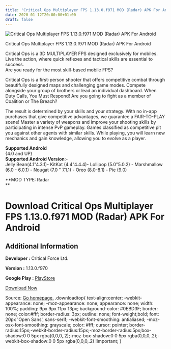 ```yaml
---
title: 'Critical Ops Multiplayer FPS 1.13.0.f971 MOD (Radar) APK For Android'
date: 2020-01-12T20:00:00+01:00
draft: false
---
```


![Critical Ops Multiplayer FPS 1.13.0.f971 MOD (Radar) APK For Android](https://i0.wp.com/apkhome.net/wp-content/uploads/2020/01/Critical-Ops-Multiplayer-FPS-1.13.0.f971-MOD-Radar.png "Critical Ops Multiplayer FPS 1.13.0.f971 MOD (Radar) APK For Android")

  

Critical Ops Multiplayer FPS 1.13.0.f971 MOD (Radar) APK For Android

Critical Ops is a 3D MULTIPLAYER FPS designed exclusively for mobiles. Live the action, where quick reflexes and tactical skills are essential to success.  
Are you ready for the most skill-based mobile FPS?

Critical Ops is a first-person shooter that offers competitive combat through beautifully designed maps and challenging game modes. Compete alongside your group of brothers or lead an individual dashboard. When Duty Calls, You Must Respond! Are you going to fight as a member of Coalition or The Breach?

The result is determined by your skills and your strategy. With no in-app purchases that give competitive advantages, we guarantee a FAIR-TO-PLAY scene! Master a variety of weapons and improve your shooting skills by participating in intense PvP gameplay. Games classified as competitive pit you against other agents with similar skills. While playing, you will learn new mechanics and gain knowledge, allowing you to evolve as a player.

**Supported Android**  
{4.0 and UP}  
**Supported Android Version**:-  
Jelly Bean(4.1"4.3.1)- KitKat (4.4"4.4.4)- Lollipop (5.0"5.0.2) - Marshmallow (6.0 - 6.0.1) - Nougat (7.0 " 7.1.1) - Oreo (8.0-8.1) - Pie (9.0)

**MOD TYPE: Radar  
**

Download Critical Ops Multiplayer FPS 1.13.0.f971 MOD (Radar) APK For Android
=============================================================================

Additional Information
----------------------

**Developer :** Critical Force Ltd.

**Version :** 1.13.0.f970

**Google Play :** [PlayStore](https://play.google.com/store/apps/details?id=com.criticalforceentertainment.criticalops)

  

[Download Now](https://store4app.co/post/critical-ops-multiplayer-fps-1-13-0-f971-mod-radar-apk-for-android_1578854856)

  
Source: [Go homepage.](https://store4app.co/post/critical-ops-multiplayer-fps-1-13-0-f971-mod-radar-apk-for-android_1578854856) .downloadtop{ text-align:center; -webkit-appearance: none; -moz-appearance: none; appearance: none; width: 100%; padding: 9px 9px 11px 13px; background-color: #0EBD3F; border: none; color:#fff; border-radius: 3px; outline: none; font-weight;bold; font: 20px 'Open Sans', sans-serif; -webkit-font-smoothing: antialiased; -moz-osx-font-smoothing: grayscale; color: #fff; cursor: pointer; border-radius:15px;-webkit-border-radius:15px;-moz-border-radius:5px;box-shadow:0 0 5px rgba(0,0,0,.2);-moz-box-shadow:0 0 5px rgba(0,0,0,.2);-webkit-box-shadow:0 0 5px rgba(0,0,0,.2) !important; }